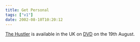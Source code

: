 ```yaml
---
title: Get Personal
tags: ["v1"]
date: 2002-08-10T10:20:12
---
```


[The Hustler][1] is available in the UK on [DVD][2] on the 19th August.

[1]: http://uk.imdb.com/Title?0054997 "uk.imdb.com: The Hustler"
[2]: http://www.amazon.co.uk/exec/obidos/ASIN/B000069JF6/ohsky "Amazon.co.uk: The Hustler (DVD)"

